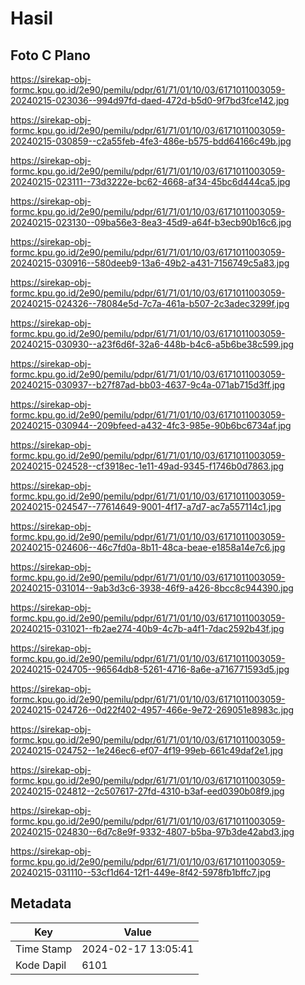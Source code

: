 # Hasil

## Foto C Plano

https://sirekap-obj-formc.kpu.go.id/2e90/pemilu/pdpr/61/71/01/10/03/6171011003059-20240215-023036--994d97fd-daed-472d-b5d0-9f7bd3fce142.jpg

https://sirekap-obj-formc.kpu.go.id/2e90/pemilu/pdpr/61/71/01/10/03/6171011003059-20240215-030859--c2a55feb-4fe3-486e-b575-bdd64166c49b.jpg

https://sirekap-obj-formc.kpu.go.id/2e90/pemilu/pdpr/61/71/01/10/03/6171011003059-20240215-023111--73d3222e-bc62-4668-af34-45bc6d444ca5.jpg

https://sirekap-obj-formc.kpu.go.id/2e90/pemilu/pdpr/61/71/01/10/03/6171011003059-20240215-023130--09ba56e3-8ea3-45d9-a64f-b3ecb90b16c6.jpg

https://sirekap-obj-formc.kpu.go.id/2e90/pemilu/pdpr/61/71/01/10/03/6171011003059-20240215-030916--580deeb9-13a6-49b2-a431-7156749c5a83.jpg

https://sirekap-obj-formc.kpu.go.id/2e90/pemilu/pdpr/61/71/01/10/03/6171011003059-20240215-024326--78084e5d-7c7a-461a-b507-2c3adec3299f.jpg

https://sirekap-obj-formc.kpu.go.id/2e90/pemilu/pdpr/61/71/01/10/03/6171011003059-20240215-030930--a23f6d6f-32a6-448b-b4c6-a5b6be38c599.jpg

https://sirekap-obj-formc.kpu.go.id/2e90/pemilu/pdpr/61/71/01/10/03/6171011003059-20240215-030937--b27f87ad-bb03-4637-9c4a-071ab715d3ff.jpg

https://sirekap-obj-formc.kpu.go.id/2e90/pemilu/pdpr/61/71/01/10/03/6171011003059-20240215-030944--209bfeed-a432-4fc3-985e-90b6bc6734af.jpg

https://sirekap-obj-formc.kpu.go.id/2e90/pemilu/pdpr/61/71/01/10/03/6171011003059-20240215-024528--cf3918ec-1e11-49ad-9345-f1746b0d7863.jpg

https://sirekap-obj-formc.kpu.go.id/2e90/pemilu/pdpr/61/71/01/10/03/6171011003059-20240215-024547--77614649-9001-4f17-a7d7-ac7a557114c1.jpg

https://sirekap-obj-formc.kpu.go.id/2e90/pemilu/pdpr/61/71/01/10/03/6171011003059-20240215-024606--46c7fd0a-8b11-48ca-beae-e1858a14e7c6.jpg

https://sirekap-obj-formc.kpu.go.id/2e90/pemilu/pdpr/61/71/01/10/03/6171011003059-20240215-031014--9ab3d3c6-3938-46f9-a426-8bcc8c944390.jpg

https://sirekap-obj-formc.kpu.go.id/2e90/pemilu/pdpr/61/71/01/10/03/6171011003059-20240215-031021--fb2ae274-40b9-4c7b-a4f1-7dac2592b43f.jpg

https://sirekap-obj-formc.kpu.go.id/2e90/pemilu/pdpr/61/71/01/10/03/6171011003059-20240215-024705--96564db8-5261-4716-8a6e-a716771593d5.jpg

https://sirekap-obj-formc.kpu.go.id/2e90/pemilu/pdpr/61/71/01/10/03/6171011003059-20240215-024726--0d22f402-4957-466e-9e72-269051e8983c.jpg

https://sirekap-obj-formc.kpu.go.id/2e90/pemilu/pdpr/61/71/01/10/03/6171011003059-20240215-024752--1e246ec6-ef07-4f19-99eb-661c49daf2e1.jpg

https://sirekap-obj-formc.kpu.go.id/2e90/pemilu/pdpr/61/71/01/10/03/6171011003059-20240215-024812--2c507617-27fd-4310-b3af-eed0390b08f9.jpg

https://sirekap-obj-formc.kpu.go.id/2e90/pemilu/pdpr/61/71/01/10/03/6171011003059-20240215-024830--6d7c8e9f-9332-4807-b5ba-97b3de42abd3.jpg

https://sirekap-obj-formc.kpu.go.id/2e90/pemilu/pdpr/61/71/01/10/03/6171011003059-20240215-031110--53cf1d64-12f1-449e-8f42-5978fb1bffc7.jpg


## Metadata

| Key        | Value               |
| ---------- | ------------------- |
| Time Stamp | 2024-02-17 13:05:41 |
| Kode Dapil | 6101                |



